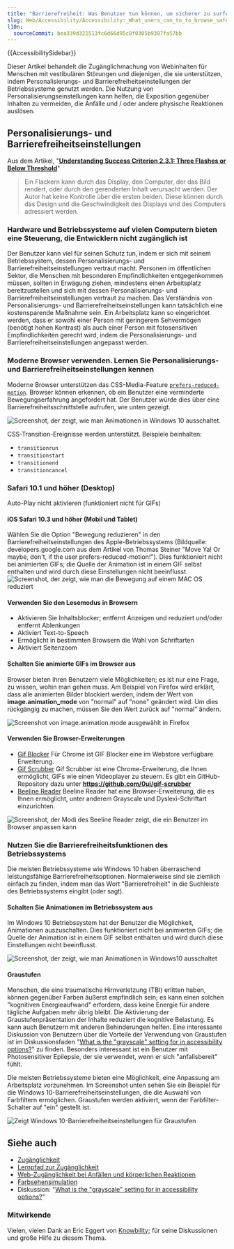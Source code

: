 ```yaml
---
title: "Barrierefreiheit: Was Benutzer tun können, um sicherer zu surfen"
slug: Web/Accessibility/Accessibility:_What_users_can_to_to_browse_safely
l10n:
  sourceCommit: bea339d321513fc6d66d95c8f0305b9387fa57bb
---
```


{{AccessibilitySidebar}}

Dieser Artikel behandelt die Zugänglichmachung von Webinhalten für Menschen mit vestibulären Störungen und diejenigen, die sie unterstützen, indem Personalisierungs- und Barrierefreiheitseinstellungen der Betriebssysteme genutzt werden. Die Nutzung von Personalisierungseinstellungen kann helfen, die Exposition gegenüber Inhalten zu vermeiden, die Anfälle und / oder andere physische Reaktionen auslösen.

## Personalisierungs- und Barrierefreiheitseinstellungen

Aus dem Artikel, "**[Understanding Success Criterion 2.3.1: Three Flashes or Below Threshold](https://www.w3.org/WAI/WCAG21/Understanding/three-flashes-or-below-threshold.html)**"

> Ein Flackern kann durch das Display, den Computer, der das Bild rendert, oder durch den gerenderten Inhalt verursacht werden. Der Autor hat keine Kontrolle über die ersten beiden. Diese können durch das Design und die Geschwindigkeit des Displays und des Computers adressiert werden.

### Hardware und Betriebssysteme auf vielen Computern bieten eine Steuerung, die Entwicklern nicht zugänglich ist

Der Benutzer kann viel für seinen Schutz tun, indem er sich mit seinem Betriebssystem, dessen Personalisierungs- und Barrierefreiheitseinstellungen vertraut macht. Personen im öffentlichen Sektor, die Menschen mit besonderen Empfindlichkeiten entgegenkommen müssen, sollten in Erwägung ziehen, mindestens einen Arbeitsplatz bereitzustellen und sich mit dessen Personalisierungs- und Barrierefreiheitseinstellungen vertraut zu machen. Das Verständnis von Personalisierungs- und Barrierefreiheitseinstellungen kann tatsächlich eine kostensparende Maßnahme sein. Ein Arbeitsplatz kann so eingerichtet werden, dass er sowohl einer Person mit geringerem Sehvermögen (benötigt hohen Kontrast) als auch einer Person mit fotosensitiven Empfindlichkeiten gerecht wird, indem die Personalisierungs- und Barrierefreiheitseinstellungen angepasst werden.

### Moderne Browser verwenden. Lernen Sie Personalisierungs- und Barrierefreiheitseinstellungen kennen

Moderne Browser unterstützen das CSS-Media-Feature [`prefers-reduced-motion`](/de/docs/Web/CSS/@media/prefers-reduced-motion). Browser können erkennen, ob ein Benutzer eine verminderte Bewegungserfahrung angefordert hat. Der Benutzer würde dies über eine Barrierefreiheitsschnittstelle aufrufen, wie unten gezeigt.

![Screenshot, der zeigt, wie man Animationen in Windows 10 ausschaltet.](android-remove-animations.png)

CSS-Transition-Ereignisse werden unterstützt. Beispiele beinhalten:

- `transitionrun`
- `transitionstart`
- `transitionend`
- `transitioncancel`

### Safari 10.1 und höher (Desktop)

Auto-Play nicht aktivieren (funktioniert nicht für GIFs)

#### iOS Safari 10.3 und höher (Mobil und Tablet)

Wählen Sie die Option "Bewegung reduzieren" in den Barrierefreiheitseinstellungen des Apple-Betriebssystems (Bildquelle: developers.google.com aus dem Artikel von Thomas Steiner "Move Ya! Or maybe, don't, if the user prefers-reduced-motion!"). Dies funktioniert nicht bei animierten GIFs; die Quelle der Animation ist in einem GIF selbst enthalten und wird durch diese Einstellungen nicht beeinflusst.![Screenshot, der zeigt, wie man die Bewegung auf einem MAC OS reduziert](macos-reduce-motion.png)

#### Verwenden Sie den Lesemodus in Browsern

- Aktivieren Sie Inhaltsblocker; entfernt Anzeigen und reduziert und/oder entfernt Ablenkungen
- Aktiviert Text-to-Speech
- Ermöglicht in bestimmten Browsern die Wahl von Schriftarten
- Aktiviert Seitenzoom

#### Schalten Sie animierte GIFs im Browser aus

Browser bieten ihren Benutzern viele Möglichkeiten; es ist nur eine Frage, zu wissen, wohin man gehen muss. Am Beispiel von Firefox wird erklärt, dass alle animierten Bilder blockiert werden, indem der Wert von **image.animation_mode** von "normal" auf "none" geändert wird. Um dies rückgängig zu machen, müssen Sie den Wert zurück auf "normal" ändern.

![Screenshot von image.animation.mode ausgewählt in Firefox](image_animation_mode.png)

#### Verwenden Sie Browser-Erweiterungen

- [Gif Blocker](https://chromewebstore.google.com/detail/gif-blocker/ahkidgegbmbnggcnmejhobepkaphkfhl?hl=en) Für Chrome ist GIF Blocker eine im Webstore verfügbare Erweiterung.
- [Gif Scrubber](https://chromewebstore.google.com/detail/gif-scrubber/gbdacbnhlfdlllckelpdkgeklfjfgcmp?hl=en) Gif Scrubber ist eine Chrome-Erweiterung, die Ihnen ermöglicht, GIFs wie einen Videoplayer zu steuern. Es gibt ein GitHub-Repository dazu unter **<https://github.com/0ui/gif-scrubber>**
- [Beeline Reader](https://www.beelinereader.com/) Beeline Reader hat eine Browser-Erweiterung, die es Ihnen ermöglicht, unter anderem Grayscale und Dyslexi-Schriftart einzurichten.

![Screenshot, der Modi des Beeline Reader zeigt, die ein Benutzer im Browser anpassen kann](beelinereader.png)

### Nutzen Sie die Barrierefreiheitsfunktionen des Betriebssystems

Die meisten Betriebssysteme wie Windows 10 haben überraschend leistungsfähige Barrierefreiheitsoptionen. Normalerweise sind sie ziemlich einfach zu finden, indem man das Wort "Barrierefreiheit" in die Suchleiste des Betriebssystems eingibt (oder sagt).

#### Schalten Sie Animationen im Betriebssystem aus

Im Windows 10 Betriebssystem hat der Benutzer die Möglichkeit, Animationen auszuschalten. Dies funktioniert nicht bei animierten GIFs; die Quelle der Animation ist in einem GIF selbst enthalten und wird durch diese Einstellungen nicht beeinflusst.

![Screenshot, der zeigt, wie man Animationen in Windows10 ausschaltet](turnoffanimationsinwindows.png)

#### Graustufen

Menschen, die eine traumatische Hirnverletzung (TBI) erlitten haben, können gegenüber Farben äußerst empfindlich sein; es kann einen solchen "kognitiven Energieaufwand" erfordern, dass keine Energie für andere tägliche Aufgaben mehr übrig bleibt. Die Aktivierung der Graustufenpräsentation der Inhalte reduziert die kognitive Belastung. Es kann auch Benutzern mit anderen Behinderungen helfen. Eine interessante Diskussion von Benutzern über die Vorteile der Verwendung von Graustufen ist im Diskussionsfaden "[What is the "grayscale" setting for in accessibility options?](https://ask.metafilter.com/312049/What-is-the-grayscale-setting-for-in-accessibility-options)" zu finden. Besonders interessant ist ein Benutzer mit Photosensitiver Epilepsie, der sie verwendet, wenn er sich "anfallsbereit" fühlt.

Die meisten Betriebssysteme bieten eine Möglichkeit, eine Anpassung am Arbeitsplatz vorzunehmen. Im Screenshot unten sehen Sie ein Beispiel für die Windows 10-Barrierefreiheitseinstellungen, die die Auswahl von Farbfiltern ermöglichen. Graustufen werden aktiviert, wenn der Farbfilter-Schalter auf "ein" gestellt ist.

![Zeigt Windows 10-Barrierefreiheitseinstellungen für Graustufen](colorfiltersgrayscaleinwindows.png)

## Siehe auch

- [Zugänglichkeit](/de/docs/Web/Accessibility)
- [Lernpfad zur Zugänglichkeit](/de/docs/Learn/Accessibility)
- [Web-Zugänglichkeit bei Anfällen und körperlichen Reaktionen](/de/docs/Web/Accessibility/Seizure_disorders)
- [Farbsehensimulation](https://firefox-source-docs.mozilla.org/devtools-user/accessibility_inspector/simulation/index.html)
- Diskussion: "[What is the "grayscale" setting for in accessibility options?](https://ask.metafilter.com/312049/What-is-the-grayscale-setting-for-in-accessibility-options)"

### Mitwirkende

Vielen, vielen Dank an Eric Eggert von [Knowbility;](https://knowbility.org/) für seine Diskussionen und große Hilfe zu diesem Thema.
